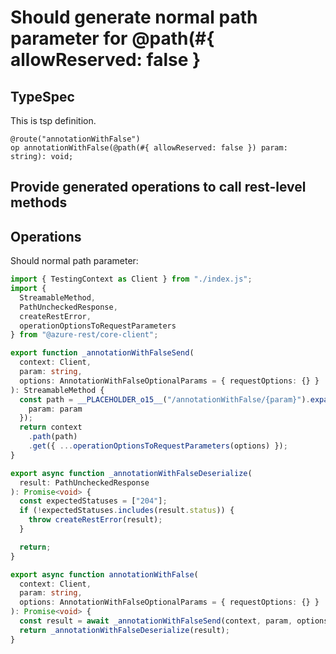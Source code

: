 # Should generate normal path parameter for @path(#{ allowReserved: false }

## TypeSpec

This is tsp definition.

```tsp
@route("annotationWithFalse")
op annotationWithFalse(@path(#{ allowReserved: false }) param: string): void;
```

## Provide generated operations to call rest-level methods

## Operations

Should normal path parameter:

```ts operations
import { TestingContext as Client } from "./index.js";
import {
  StreamableMethod,
  PathUncheckedResponse,
  createRestError,
  operationOptionsToRequestParameters
} from "@azure-rest/core-client";

export function _annotationWithFalseSend(
  context: Client,
  param: string,
  options: AnnotationWithFalseOptionalParams = { requestOptions: {} }
): StreamableMethod {
  const path = __PLACEHOLDER_o15__("/annotationWithFalse/{param}").expand({
    param: param
  });
  return context
    .path(path)
    .get({ ...operationOptionsToRequestParameters(options) });
}

export async function _annotationWithFalseDeserialize(
  result: PathUncheckedResponse
): Promise<void> {
  const expectedStatuses = ["204"];
  if (!expectedStatuses.includes(result.status)) {
    throw createRestError(result);
  }

  return;
}

export async function annotationWithFalse(
  context: Client,
  param: string,
  options: AnnotationWithFalseOptionalParams = { requestOptions: {} }
): Promise<void> {
  const result = await _annotationWithFalseSend(context, param, options);
  return _annotationWithFalseDeserialize(result);
}
```
